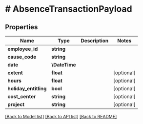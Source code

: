 # # AbsenceTransactionPayload

## Properties

Name | Type | Description | Notes
------------ | ------------- | ------------- | -------------
**employee_id** | **string** |  |
**cause_code** | **string** |  |
**date** | **\DateTime** |  |
**extent** | **float** |  | [optional]
**hours** | **float** |  | [optional]
**holiday_entitling** | **bool** |  | [optional]
**cost_center** | **string** |  | [optional]
**project** | **string** |  | [optional]

[[Back to Model list]](../../README.md#models) [[Back to API list]](../../README.md#endpoints) [[Back to README]](../../README.md)

